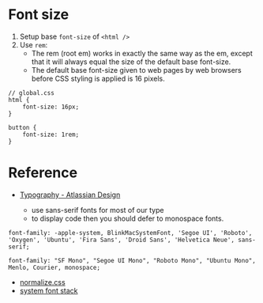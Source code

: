 # Font size

1. Setup base `font-size` of `<html />`
1. Use `rem`:
   - The rem (root em) works in exactly the same way as the em, except that it will always equal the size of the default base font-size.
   - The default base font-size given to web pages by web browsers before CSS styling is applied is 16 pixels.

```
// global.css
html {
    font-size: 16px;
}

button {
    font-size: 1rem;
}
```

# Reference

- [Typography - Atlassian Design](https://atlassian.design/guidelines/product/foundations/typography)

  - use sans-serif fonts for most of our type
  - to display code then you should defer to monospace fonts.

```
font-family: -apple-system, BlinkMacSystemFont, 'Segoe UI', 'Roboto', 'Oxygen', 'Ubuntu', 'Fira Sans', 'Droid Sans', 'Helvetica Neue', sans-serif;
```

```
font-family: "SF Mono", "Segoe UI Mono", "Roboto Mono", "Ubuntu Mono", Menlo, Courier, monospace;
```

- [normalize.css](https://github.com/necolas/normalize.css/issues/665)
- [system font stack](https://css-tricks.com/snippets/css/system-font-stack/)
